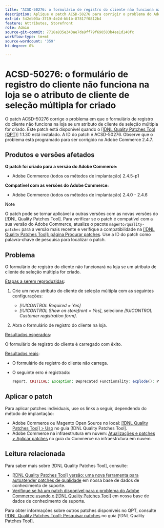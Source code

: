 ```yaml
---
title: "ACSD-50276: o formulário de registro do cliente não funciona na loja se o atributo de cliente de seleção múltipla for criado"
description: Aplique o patch ACSD-50276 para corrigir o problema do Adobe Commerce em que o formulário de registro do cliente não funciona na loja se um atributo de cliente de seleção múltipla for criado.
exl-id: 542eb93a-3719-4e2d-bb1b-87817f0812b4
feature: Attributes, Storefront
role: Admin
source-git-commit: 7718a835e343ae7da9ff79f690503b4ee1d140fc
workflow-type: tm+mt
source-wordcount: '359'
ht-degree: 0%

---
```


# ACSD-50276: o formulário de registro do cliente não funciona na loja se o atributo de cliente de seleção múltipla for criado

O patch ACSD-50276 corrige o problema em que o formulário de registro do cliente não funciona na loja se um atributo de cliente de seleção múltipla for criado. Este patch está disponível quando o [[!DNL Quality Patches Tool (QPT)]](/help/announcements/adobe-commerce-announcements/magento-quality-patches-released-new-tool-to-self-serve-quality-patches.md) 1.1.30 está instalado. A ID do patch é ACSD-50276. Observe que o problema está programado para ser corrigido no Adobe Commerce 2.4.7.

## Produtos e versões afetados

**O patch foi criado para a versão do Adobe Commerce:**

* Adobe Commerce (todos os métodos de implantação) 2.4.5-p1

**Compatível com as versões do Adobe Commerce:**

* Adobe Commerce (todos os métodos de implantação) 2.4.0 - 2.4.6

>[!NOTE]
>
>O patch pode se tornar aplicável a outras versões com as novas versões do [!DNL Quality Patches Tool]. Para verificar se o patch é compatível com a sua versão do Adobe Commerce, atualize o pacote `magento/quality-patches` para a versão mais recente e verifique a compatibilidade na [[!DNL Quality Patches Tool]: página Procurar patches](https://experienceleague.adobe.com/tools/commerce-quality-patches/index.html). Use a ID do patch como palavra-chave de pesquisa para localizar o patch.

## Problema

O formulário de registro do cliente não funcionará na loja se um atributo de cliente de seleção múltipla for criado.

<u>Etapas a serem reproduzidas</u>:

1. Crie um novo atributo do cliente de seleção múltipla com as seguintes configurações:

   * *[!UICONTROL Required = Yes]*
   * *[!UICONTROL Show on storefront = Yes]*, selecione *[!UICONTROL Customer registration form]*.

1. Abra o formulário de registro do cliente na loja.

<u>Resultados esperados</u>:

O formulário de registro do cliente é carregado com êxito.

<u>Resultados reais</u>:

* O formulário de registro do cliente não carrega.
* O seguinte erro é registrado:

  ```PHP
  report. CRITICAL: Exception: Deprecated Functionality: explode(): Passing null to parameter #2 ($string) of type string is deprecated in vendor/magento/module-custom-attribute-management/Block/Form/Renderer/Multiselect.php
  ```

## Aplicar o patch

Para aplicar patches individuais, use os links a seguir, dependendo do método de implantação:

* Adobe Commerce ou Magento Open Source no local: [[!DNL Quality Patches Tool] > Uso](https://experienceleague.adobe.com/docs/commerce-operations/tools/quality-patches-tool/usage.html) no guia [!DNL Quality Patches Tool].
* Adobe Commerce na infraestrutura em nuvem: [Atualizações e patches > Aplicar patches](https://experienceleague.adobe.com/docs/commerce-cloud-service/user-guide/develop/upgrade/apply-patches.html) no guia do Commerce na infraestrutura em nuvem.

## Leitura relacionada

Para saber mais sobre [!DNL Quality Patches Tool], consulte:

* [[!DNL Quality Patches Tool] versão: uma nova ferramenta para autoatender patches de qualidade](/help/announcements/adobe-commerce-announcements/magento-quality-patches-released-new-tool-to-self-serve-quality-patches.md) em nossa base de dados de conhecimento de suporte.
* [Verifique se há um patch disponível para o problema do Adobe Commerce usando o [!DNL Quality Patches Tool]](/help/support-tools/patches-available-in-qpt-tool/check-patch-for-magento-issue-with-magento-quality-patches.md) em nossa base de dados de conhecimento de suporte.

Para obter informações sobre outros patches disponíveis no QPT, consulte [[!DNL Quality Patches Tool]: Pesquisar patches](https://experienceleague.adobe.com/tools/commerce-quality-patches/index.html) no guia [!DNL Quality Patches Tool].
